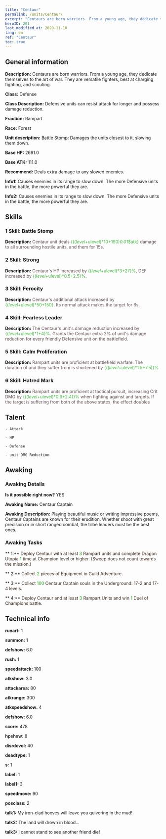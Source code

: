 ```yaml
---
title: "Centaur"
permalink: /units/Centaur/
excerpt: "Centaurs are born warriors. From a young age, they dedicate themselves to the art of war. They are versatile fighters, best at charging, fighting, and scouting."
heroID: 201
last_modified_at: 2020-11-18
lang: en
ref: "Centaur"
toc: true
---
```

## General information
 **Description:** Centaurs are born warriors. From a young age, they dedicate themselves to the art of war. They are versatile fighters, best at charging, fighting, and scouting.

 **Class:** Defense

 **Class Description:** Defensive units can resist attack for longer and possess damage reduction.

 **Fraction:** Rampart

 **Race:** Forest

 **Unit description:** Battle Stomp: Damages the units closest to it, slowing them down.

 **Base HP:** 2691.0

 **Base ATK:** 111.0

 **Recommend:** Deals extra damage to any slowed enemies.

 **Info1:** Causes enemies in its range to slow down. The more Defensive units in the battle, the more powerful they are.

 **Info2:** Causes enemies in its range to slow down. The more Defensive units in the battle, the more powerful they are.

## Skills
### 1 Skill: Battle Stomp
 **Description:** <span style="color: #645252">Centaur unit deals <span style="color: black"><span style="color: #48b946">{(($level+$ulevel)*10+190)*0.01*$atk}<span style="color: black"><span style="color: #645252"> damage to all surrounding hostile units, and <span style="color: black"><span style="color: #48b946"><slows><span style="color: black"><span style="color: #645252"> them for 15s.<span style="color: black">

### 2 Skill: Strong
 **Description:** <span style="color: #645252">Centaur's HP increased by <span style="color: black"><span style="color: #48b946">{($level+$ulevel)*3+27}%<span style="color: black"><span style="color: #645252">, DEF increased by <span style="color: black"><span style="color: #48b946">{($level+$ulevel)*0.5+2.5}%<span style="color: black"><span style="color: #645252">.<span style="color: black">

### 3 Skill: Ferocity
 **Description:** <span style="color: #645252">Centaur's additional attack increased by <span style="color: black"><span style="color: #48b946">{($level+$ulevel)*50+150}<span style="color: black"><span style="color: #645252">. Its normal attack makes the target <span style="color: black"><span style="color: #48b946"><bleed><span style="color: black"><span style="color: #645252"> for 6s.<span style="color: black">

### 4 Skill: Fearless Leader
 **Description:** <span style="color: #645252">The Centaur's unit's damage reduction increased by <span style="color: black"><span style="color: #48b946">{($level+$ulevel)*1+4}%<span style="color: black"><span style="color: #645252">. Grants the Centaur extra 2% of unit's damage reduction for every friendly Defensive unit on the battlefield.<span style="color: black">

### 5 Skill: Calm Proliferation
 **Description:** <span style="color: #645252">Rampart units are proficient at battlefield warfare. The duration of <stun> and <petrification> they suffer from is shortened by <span style="color: black"><span style="color: #48b946">{(($level+$ulevel)*1.5+7.5)}%<span style="color: black"><span style="color: #645252"><span style="color: black">

### 6 Skill: Hatred Mark
 **Description:** <span style="color: #645252">Rampart units are proficient at tactical pursuit, increasing Crit DMG by <span style="color: black"><span style="color: #48b946">{(($level+$ulevel)*0.9+2.4)}%<span style="color: black"><span style="color: #645252"> when fighting against <Slow> and <Bleeding> targets. If the target is suffering from both of the above states, the effect doubles<span style="color: black">

## Talent

    - Attack

    - HP

    - Defense

    - unit DMG Reduction

## Awaking
### Awaking Details
 **Is it possible right now?** YES

 **Awaking Name:** Centaur Captain

 **Awaking Description:** Playing beautiful music or writing impressive poems, Centaur Captains are known for their erudition. Whether shoot with great precision or in short ranged combat, the tribe leaders must be the best ones.

### Awaking Tasks

 ** 1:** <span style="color: #3c2a1e">Deploy Centaur with at least <span style="color: black"><span style="color: #1ca216">3<span style="color: black"><span style="color: #3c2a1e"> Rampart units and complete Dragon Utopia <span style="color: black"><span style="color: #1ca216">1<span style="color: black"><span style="color: #3c2a1e"> time at Champion level or higher. (Sweep does not count towards the mission.)<span style="color: black">

 ** 2:** <span style="color: #3c2a1e">Collect <span style="color: black"><span style="color: #1ca216">2<span style="color: black"><span style="color: #3c2a1e"> pieces of Equipment in Guild Adventure.<span style="color: black">

 ** 3:** <span style="color: #3c2a1e">Collect <span style="color: black"><span style="color: #1ca216">100<span style="color: black"><span style="color: #3c2a1e"> Centaur Captain souls in the Underground: 17-2 and 17-4 levels.<span style="color: black">

 ** 4:** <span style="color: #3c2a1e">Deploy Centaur and at least <span style="color: black"><span style="color: #1ca216">3<span style="color: black"><span style="color: #3c2a1e"> Rampart Units and win <span style="color: black"><span style="color: #1ca216">1<span style="color: black"><span style="color: #3c2a1e"> Duel of Champions battle.<span style="color: black">

## Technical info
 **runart:** 1

 **summon:** 1

 **defshow:** 6.0

 **rush:** 1

 **speedattack:** 100

 **atkshow:** 3.0

 **attackarea:** 80

 **atkrange:** 300

 **atkspeedshow:** 4

 **defshow:** 6.0

 **score:** 478

 **hpshow:** 8

 **disrdcvol:** 40

 **deadtype:** 1

 **s:** 1

 **label:** 1

 **label1:** 3

 **speedmove:** 90

 **posclass:** 2

 **talk1:** My iron-clad hooves will leave you quivering in the mud!

 **talk2:** The land will drown in blood...

 **talk3:** I cannot stand to see another friend die!

